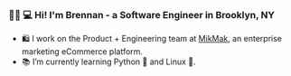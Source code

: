 ### 👋👨‍  💻 Hi! I'm Brennan - a Software Engineer in Brooklyn, NY
 - 🛍   I work on the Product + Engineering team at <a href="https://www.mikmak.tv/home" target="blank">MikMak</a>, an enterprise marketing eCommerce platform.
 - 📚   I’m currently learning Python 🐍 and Linux 🐧.

<!--
**bblair31/bblair31** is a ✨ _special_ ✨ repository because its `README.md` (this file) appears on your GitHub profile.

Here are some ideas to get you started:

- 🔭 I’m currently working on ...

- 👯 I’m looking to collaborate on ...
- 🤔 I’m looking for help with ...
- 💬 Ask me about ...
- 📫 How to reach me: ...
- 😄 Pronouns: ...
- ⚡ Fun fact: ...
-->
